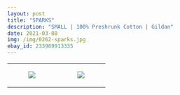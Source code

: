 ```yaml
---
layout: post
title: "SPARKS"
description: "SMALL | 100% Preshrunk Cotton | Gildan"
date: 2021-03-08
img: /img/0262-sparks.jpg
ebay_id: 233989913335
---
```




<table style="width:100%;"><tr><td style="vertical-align:top;">
      <figure class="tmblr-full" data-orig-height="2048" data-orig-width="1365" data-orig-src="https://concertshirts.netlify.app/shirts/0262/0262-01.jpg"><img src="https://64.media.tumblr.com/44d6e9a6ae94265df3a8d1c8675d4206/0a0bfeeffddc25d2-3f/s540x810/39d66b4506fddba23fc262c9296bc51163ab0031.jpg" data-orig-height="2048" data-orig-width="1365" data-orig-src="https://concertshirts.netlify.app/shirts/0262/0262-01.jpg"/></figure></td>
    <td style="vertical-align:top;">
      <figure class="tmblr-full" data-orig-height="2048" data-orig-width="1365" data-orig-src="https://concertshirts.netlify.app/shirts/0262/0262-02.jpg"><img src="https://64.media.tumblr.com/ae9d9968463ae07e547afc4035f24e09/0a0bfeeffddc25d2-80/s540x810/673e6ce14259aa356c589003b7693a21e135ec13.jpg" data-orig-height="2048" data-orig-width="1365" data-orig-src="https://concertshirts.netlify.app/shirts/0262/0262-02.jpg"/></figure></td>
  </tr></table>
